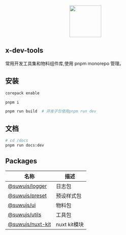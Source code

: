 <br>

<p align="center">
<img src="https://api.iconify.design/fluent-emoji:dog-face.svg" style="width:100px;" />
</p>

## x-dev-tools

常用开发工具集和物料组件库,使用 pnpm monorepo 管理。

## 安装

```bash
corepack enable

pnpm i

pnpm run build  # 开发子包使用pnpm run dev
```

## 文档

```bash
# cd /docs
pnpm run docs:dev
```

## Packages

|名称|描述|
|---|---|
|[@suwujs/logger](https://github.com/sukbearai/x-dev-tools/blob/main/packages/logger)| 日志包 |
|[@suwujs/preset](https://github.com/sukbearai/x-dev-tools/blob/main/packages/preset)| 预设样式包 |
|[@suwujs/ui](https://github.com/sukbearai/x-dev-tools/blob/main/packages/ui)| 物料包 |
|[@suwujs/utils](https://github.com/sukbearai/x-dev-tools/blob/main/packages/utils)| 工具包 |
|[@suwujs/nuxt-kit](https://github.com/sukbearai/x-dev-tools/blob/main/packages/nuxt-kit)| nuxt kit模块 |
